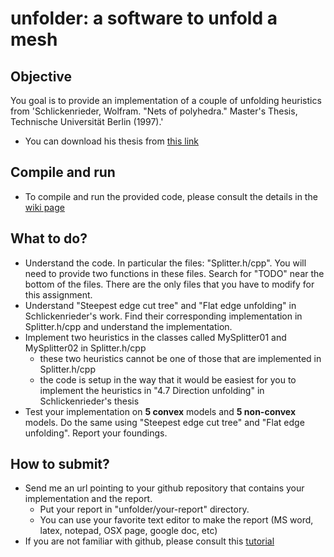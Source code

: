 # unfolder: a software to unfold a mesh

## Objective
You goal is to provide an implementation of a couple of unfolding heuristics from 'Schlickenrieder, Wolfram. "Nets of polyhedra." Master's Thesis, Technische Universität Berlin (1997).'
* You can download his thesis from [this link](https://scholar.google.com/scholar?q=Nets%20of%20polyhedra)

## Compile and run
* To compile and run the provided code, please consult the details in the [wiki page](https://github.com/jmlien/unfolder/wiki)

## What to do?
* Understand the code. In particular the files: "Splitter.h/cpp". You will need to provide two functions in these files. Search for "TODO" near the bottom of the files. There are the only files that you have to modify for this assignment.
* Understand "Steepest edge cut tree" and "Flat edge unfolding" in Schlickenrieder's work. Find their corresponding implementation in Splitter.h/cpp and understand the implementation. 
* Implement two heuristics in the classes called MySplitter01 and MySplitter02 in Splitter.h/cpp
  * these two heuristics cannot be one of those that are implemented in Splitter.h/cpp
  * the code is setup in the way that it would be easiest for you to implement the heuristics in "4.7 Direction unfolding" in Schlickenrieder's thesis
* Test your implementation on **5 convex** models and **5 non-convex** models. Do the same using  "Steepest edge cut tree" and "Flat edge unfolding". Report your foundings.

## How to submit?
* Send me an url pointing to your github repository that contains your implementation and the report.
  * Put your report in "unfolder/your-report" directory.
  * You can use your favorite text editor to make the report (MS word, latex, notepad, OSX page, google doc, etc)
* If you are not familiar with github, please consult this [tutorial](https://guides.github.com/activities/hello-world/)
